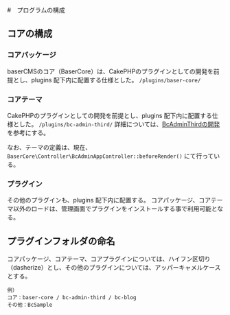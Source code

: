#　プログラムの構成

## コアの構成

### コアパッケージ
baserCMSのコア（BaserCore）は、CakePHPのプラグインとしての開発を前提とし、plugins 配下内に配置する仕様とした。 `/plugins/baser-core/`

### コアテーマ
CakePHPのプラグインとしての開発を前提とし、plugins 配下内に配置する仕様とした。 `/plugins/bc-admin-third/`
詳細については、[BcAdminThirdの開発](https://github.com/baserproject/ucmitz/blob/dev/plugins/bc-admin-third/README.md) を参考にする。

なお、テーマの定義は、現在、`BaserCore\Controller\BcAdminAppController::beforeRender()` にて行っている。

### プラグイン
その他のプラグインも、plugins 配下内に配置する。
コアパッケージ、コアテーマ以外のロードは、管理画面でプラグインをインストールする事で利用可能となる。

## プラグインフォルダの命名

コアパッケージ、コアテーマ、コアプラグインについては、ハイフン区切り（dasherize）とし、その他のプラグインについては、アッパーキャメルケースとする。
```
例）
コア：baser-core / bc-admin-third / bc-blog
その他：BcSample
```

